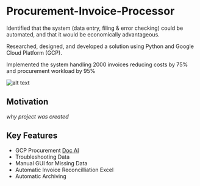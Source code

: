 # Procurement-Invoice-Processor

Identified that the system (data entry, filing & error checking) could be automated, and that it would be economically advantageous.

Researched, designed, and developed a solution using Python and Google Cloud Platform (GCP).

Implemented the system handling 2000 invoices  reducing costs by 75% and procurement workload by 95%

![alt text](https://github.com/oddell/Invoice-Processor/blob/Images/Cost%20Time%20Table.PNG?raw=true)


## Motivation

*why project was created*

## Key Features

- GCP Procurement [Doc AI](https://cloud.google.com/document-ai)
- Troubleshooting Data
- Manual GUI for Missing Data
- Automatic Invoice Reconcilliation Excel
- Automatic Archiving

